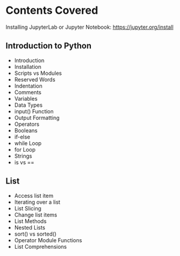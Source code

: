 # Contents Covered
Installing JupyterLab or Jupyter Notebook: https://jupyter.org/install

## Introduction to Python
- Introduction
- Installation
- Scripts vs Modules
- Reserved Words
- Indentation
- Comments
- Variables
- Data Types
- input() Function
- Output Formatting
- Operators
- Booleans
- if-else
- while Loop
- for Loop
- Strings
- is vs ==

## List
- Access list item
- Iterating over a list
- List Slicing
- Change list items
- List Methods
- Nested Lists
- sort() vs sorted()
- Operator Module Functions
- List Comprehensions
